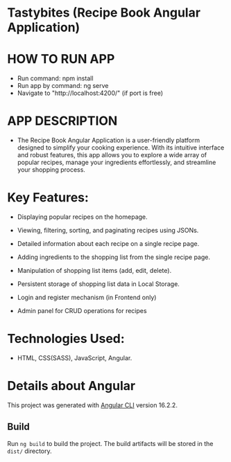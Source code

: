 # Tastybites (Recipe Book Angular Application)

# HOW TO RUN APP
- Run command: npm install
- Run app by command: ng serve
- Navigate to "http://localhost:4200/" (if port is free)

# APP DESCRIPTION
- The Recipe Book Angular Application is a user-friendly platform designed to simplify your cooking experience. With its intuitive interface and robust features, this app allows you to explore a wide array of popular recipes, manage your ingredients effortlessly, and streamline your shopping process.

# Key Features:
- Displaying popular recipes on the homepage.
  
- Viewing, filtering, sorting, and paginating recipes using JSONs.
  
- Detailed information about each recipe on a single recipe page.

- Adding ingredients to the shopping list from the single recipe page.

- Manipulation of shopping list items (add, edit, delete).

- Persistent storage of shopping list data in Local Storage.

- Login and register mechanism (in Frontend only)

- Admin panel for CRUD operations for recipes
  
# Technologies Used:
- HTML, CSS(SASS), JavaScript, Angular.

# Details about Angular

This project was generated with [Angular CLI](https://github.com/angular/angular-cli) version 16.2.2.

## Build

Run `ng build` to build the project. The build artifacts will be stored in the `dist/` directory.
